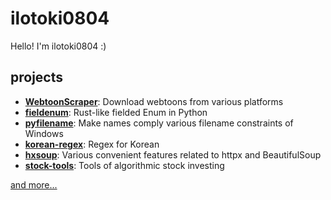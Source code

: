 # ilotoki0804

Hello! I'm ilotoki0804 :)

## projects

* **[WebtoonScraper](https://github.com/ilotoki0804/WebtoonScraper)**: Download webtoons from various platforms
* **[fieldenum](https://github.com/ilotoki0804/fieldenum)**: Rust-like fielded Enum in Python
* **[pyfilename](https://github.com/ilotoki0804/pyfilename)**: Make names comply various filename constraints of Windows
* **[korean-regex](https://github.com/ilotoki0804/korean-regex)**: Regex for Korean
* **[hxsoup](https://github.com/ilotoki0804/hxsoup)**: Various convenient features related to httpx and BeautifulSoup
* **[stock-tools](https://github.com/ilotoki0804/stock-tools)**: Tools of algorithmic stock investing

[and more...](https://github.com/ilotoki0804?tab=repositories)
